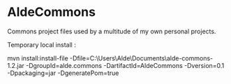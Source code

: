 # AldeCommons
Commons project files used by a multitude of my own personal projects.

Temporary local install : 

mvn install:install-file -Dfile=C:\\Users\\Alde\\Documents\\alde-commons-1.2.jar -DgroupId=alde.commons -DartifactId=AldeCommons -Dversion=0.1 -Dpackaging=jar -DgeneratePom=true